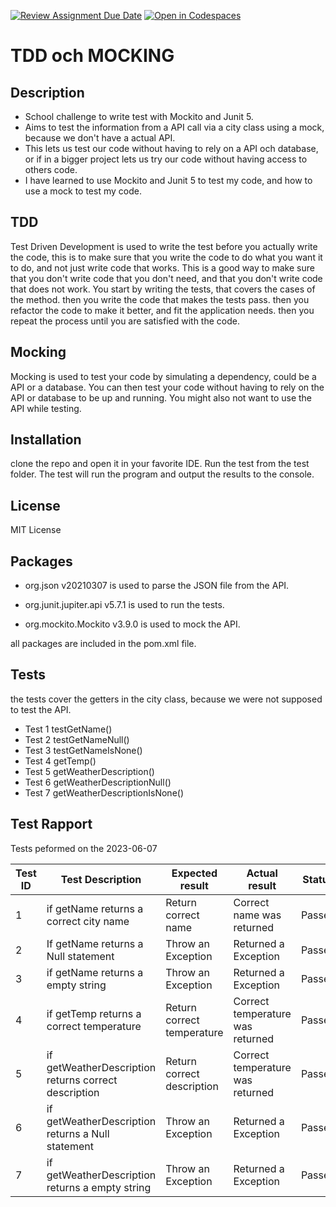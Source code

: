 [![Review Assignment Due Date](https://classroom.github.com/assets/deadline-readme-button-24ddc0f5d75046c5622901739e7c5dd533143b0c8e959d652212380cedb1ea36.svg)](https://classroom.github.com/a/-Un0hjO8)
[![Open in Codespaces](https://classroom.github.com/assets/launch-codespace-7f7980b617ed060a017424585567c406b6ee15c891e84e1186181d67ecf80aa0.svg)](https://classroom.github.com/open-in-codespaces?assignment_repo_id=11285010)
# TDD och MOCKING

## Description
- School challenge to write test with Mockito and Junit 5.
- Aims to test the information from a API call via a city class using a mock, because we don't have a actual API.
- This lets us test our code without having to rely on a API och database, or if in a bigger project lets us try our code without having access to others code.
- I have learned to use Mockito and Junit 5 to test my code, and how to use a mock to test my code. 

## TDD
Test Driven Development is used to write the test before you actually write the code,
this is to make sure that you write the code to do what you want it to do, and not just write code that works.
This is a good way to make sure that you don't write code that you don't need, and that you don't write code that does not work.
You start by writing the tests, that covers the cases of the method.
then you write the code that makes the tests pass.
then you refactor the code to make it better, and fit the application needs.
then you repeat the process until you are satisfied with the code.

## Mocking
Mocking is used to test your code by simulating a dependency, could be a API or a database.
You can then test your code without having to rely on the API or database to be up and running.
You might also not want to use the API while testing.

## Installation
clone the repo and open it in your favorite IDE.  Run the test from the 
test folder.  The test will run the program and output the results to the console.

## License
MIT License

## Packages
- org.json v20210307
is used to parse the JSON file from the API.

- org.junit.jupiter.api v5.7.1
is used to run the tests.

- org.mockito.Mockito v3.9.0
is used to mock the API.

all packages are included in the pom.xml file.

## Tests
the tests cover the getters in the city class, because we were not supposed to test the API.
- Test 1 testGetName() 
- Test 2 testGetNameNull() 
- Test 3 testGetNameIsNone() 
- Test 4 getTemp() 
- Test 5 getWeatherDescription() 
- Test 6 getWeatherDescriptionNull() 
- Test 7 getWeatherDescriptionIsNone() 

## Test Rapport
Tests peformed on the 2023-06-07

| Test ID | Test Description                                     | Expected result            | Actual result                    | Status |
|---------|------------------------------------------------------|----------------------------|----------------------------------|--------|
| 1       | if getName returns a correct city name               | Return correct name        | Correct name was returned        | Passed |
| 2       | If getName returns a Null statement                  | Throw an Exception         | Returned a Exception             | Passed |
| 3       | if getName returns a empty string                    | Throw an Exception         | Returned a Exception             | Passed |
| 4       | if getTemp returns a correct temperature             | Return correct temperature | Correct temperature was returned | Passed |
| 5       | if getWeatherDescription returns correct description | Return correct description | Correct temperature was returned | Passed |
| 6       | if getWeatherDescription returns a Null statement    | Throw an Exception         | Returned a Exception             | Passed |
| 7       | if getWeatherDescription returns a empty string      | Throw an Exception         | Returned a Exception             | Passed |
